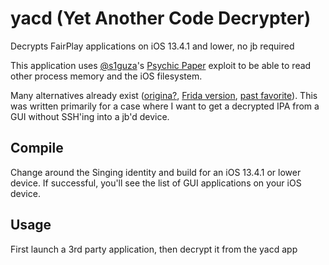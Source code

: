 # yacd (Yet Another Code Decrypter)

Decrypts FairPlay applications on iOS 13.4.1 and lower, no jb required 

This application uses [@s1guza](https://twitter.com/s1guza)'s [Psychic Paper](https://siguza.github.io/psychicpaper/) exploit to be able to read other process memory and the iOS filesystem.

Many alternatives already exist ([origina?](https://github.com/stefanesser/dumpdecrypted), [Frida version](https://github.com/AloneMonkey/frida-ios-dump), [past favorite](https://github.com/BishopFox/bfdecrypt)). This was written primarily for a case where I want to get a decrypted IPA from a GUI without SSH'ing into a jb'd device.


## Compile 
Change around the Singing identity and build for an iOS 13.4.1 or lower device. If successful, you'll see the list of GUI applications on your iOS device.

## Usage
First launch a 3rd party application, then decrypt it from the yacd app
